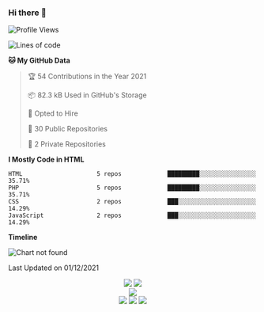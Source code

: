 ### Hi there 👋

<!--
**irabbi360/irabbi360** is a ✨ _special_ ✨ repository because its `README.md` (this file) appears on your GitHub profile.

<a target="_blank" href="https://youtube.com/c/CodingXpress/"><img width="500" align="right" src="https://raw.githubusercontent.com/irabbi360/irabbi360/master/assets/main.jpg"></a>

## 👋 &nbsp; Hey there! I'm Fazle Rabbi

### About Me

I would like to introduce myself as a
‘Full Stack’ web application developer. Because I love to
develop web applications. Working as a web developer with over 3+ years of
experience. Specializing in frontend & backend development. Having an in-depth knowledge of advanced HTML, CSS, JavaScript, JQuery, Ajax, PHP, Laravel, Vuejs, Nuxtjs, Vuex, etc.
Strong background in management and leadership.
<br/>
<br/>
<br/>

<p align="center"> <img src="https://komarev.com/ghpvc/?username=irabbi360" alt="" /> </p>

#### 💻 &nbsp; I'm a Full-stack Web Developer


### 🛠 &nbsp;Tech Stack

##### Language
![PHP](https://img.shields.io/badge/-PHP-333333?style=flat&logo=PHP)
![JavaScript](https://img.shields.io/badge/-JavaScript-333333?style=flat&logo=javascript)

<img alt="Night Coding" src="https://raw.githubusercontent.com/irabbi360/irabbi360/master/assets/night-coding.gif" align="right"/>

##### Frontend
![HTML](https://img.shields.io/badge/-HTML-333333?style=flat&logo=HTML5)
![CSS](https://img.shields.io/badge/-CSS-333333?style=flat&logo=CSS3&logoColor=1572B6)
![JavaScript](https://img.shields.io/badge/-JavaScript-333333?style=flat&logo=javascript)
![jQuery](https://img.shields.io/badge/-jQuery-333333?style=flat&logo=jquery)
![Bootstrap](https://img.shields.io/badge/-Bootstrap-333333?style=flat&logo=bootstrap&logoColor=563D7C)
![Vue.js](https://img.shields.io/badge/-Vue-333333?style=flat&logo=vue)
![Nuxt.js](https://img.shields.io/badge/-Nuxt-333333?style=flat&logo=nuxt)
![React](https://img.shields.io/badge/-React-333333?style=flat&logo=react)

##### Backend
![Laravel](https://img.shields.io/badge/-Laravel-333333?style=flat&logo=laravel)
![Node](https://img.shields.io/badge/-Node-333333?style=flat&logo=Node)

##### DevOps
![Docker](https://img.shields.io/badge/-Docker-333333?style=flat&logo=docker)

##### Editor & IDE
![PhpStorm](https://img.shields.io/badge/-PhpStorm-333333?style=flat&logo=PhpStorm&logoColor=007ACC)
![Visual Studio Code](https://img.shields.io/badge/-Visual%20Studio%20Code-333333?style=flat&logo=visual-studio-code&logoColor=007ACC)
![Sublime](https://img.shields.io/badge/-Sublime-333333?style=flat&logo=sublime-text&logoColor=ff9800)

##### Graphics
![Photoshop](https://img.shields.io/badge/-Photoshop-333333?style=flat&logo=adobe-photoshop)

##### Other tools
![node.js](https://img.shields.io/badge/-node.js-333333?style=flat&logo=node.js)
![NPM](https://img.shields.io/badge/-NPM-333333?style=flat&logo=npm)
![YARN](https://img.shields.io/badge/-YARN-333333?style=flat&logo=yarn)
![Git](https://img.shields.io/badge/-Git-333333?style=flat&logo=git)
![GitHub](https://img.shields.io/badge/-GitHub-333333?style=flat&logo=github)
![Gitlab](https://img.shields.io/badge/-GitHub-333333?style=flat&logo=gitlab)
![Bitbucket](https://img.shields.io/badge/-Bitbucket-333333?style=flat&logo=bitbucket)
![Markdown](https://img.shields.io/badge/-Markdown-333333?style=flat&logo=markdown)


### ⚙️ &nbsp;GitHub Analytics

<p align="center">
    <a href="https://github.com/irabbi360">
    <img src="https://github-readme-stats-eight-theta.vercel.app/api?username=irabbi360&show_icons=true&theme=vue-light&include_all_commits=true&count_private=true" />
    <img src="https://github-readme-stats-eight-theta.vercel.app/api/top-langs/?username=irabbi360" />
     <img src = "https://github-readme-streak-stats.herokuapp.com?user=irabbi360&hide_border=true" width=400>
    </a>
</p>

### 🤝🏻 &nbsp;Connect with Me

<!--START_SECTION:waka-->
![Profile Views](http://img.shields.io/badge/Profile%20Views-0-blue)

![Lines of code](https://img.shields.io/badge/From%20Hello%20World%20I%27ve%20Written-1.1%20million%20lines%20of%20code-blue)

**🐱 My GitHub Data** 

> 🏆 54 Contributions in the Year 2021
 > 
> 📦 82.3 kB Used in GitHub's Storage 
 > 
> 💼 Opted to Hire
 > 
> 📜 30 Public Repositories 
 > 
> 🔑 2 Private Repositories  


**I Mostly Code in HTML** 

```text
HTML                     5 repos             █████████░░░░░░░░░░░░░░░░   35.71% 
PHP                      5 repos             █████████░░░░░░░░░░░░░░░░   35.71% 
CSS                      2 repos             ███░░░░░░░░░░░░░░░░░░░░░░   14.29% 
JavaScript               2 repos             ███░░░░░░░░░░░░░░░░░░░░░░   14.29%

```


**Timeline**

![Chart not found](https://raw.githubusercontent.com/irabbi360/irabbi360/master/charts/bar_graph.png) 


 Last Updated on 01/12/2021
<!--END_SECTION:waka-->


<p align="center">
    <a href="mailto:fazle08rabbi@gmail.com"><img src="https://img.shields.io/badge/-fazle08rabbi@gmail.com-333333?style=flat-square&logo=Gmail&logoColor=red"/></a>
    <a href="https://codecanyon.net/user/devstarit"><img src="https://img.shields.io/badge/-Envato-0077B5?style=flat-square&logo=envato&logoColor=white"/></a><br/>
    <a href="http://frabbibd.blogspot.com"><img src="https://img.shields.io/badge/-Fazle Rabbi-0077B5?style=flat-square&logo=blogger&logoColor=white"/></a><br/>
    <a href="https://facebook.com/frabbiofficial"><img src="https://img.shields.io/badgeFazle Rabbi-1877F2?style=flat-square&logo=Facebook&logoColor=white"/></a>
    <a href="https://youtube.com/c/CodingXpress"><img src="https://img.shields.io/badge/-@youtube-1877F2?style=flat-square&logo=youtube&logoColor=white"/></a>
    <a href="https://linkedin.com/in/frabbiofficial"><img src="https://img.shields.io/badge/-Fazle Rabbi-0077B5?style=flat-square&logo=Linkedin&logoColor=white"/></a>
</p>

